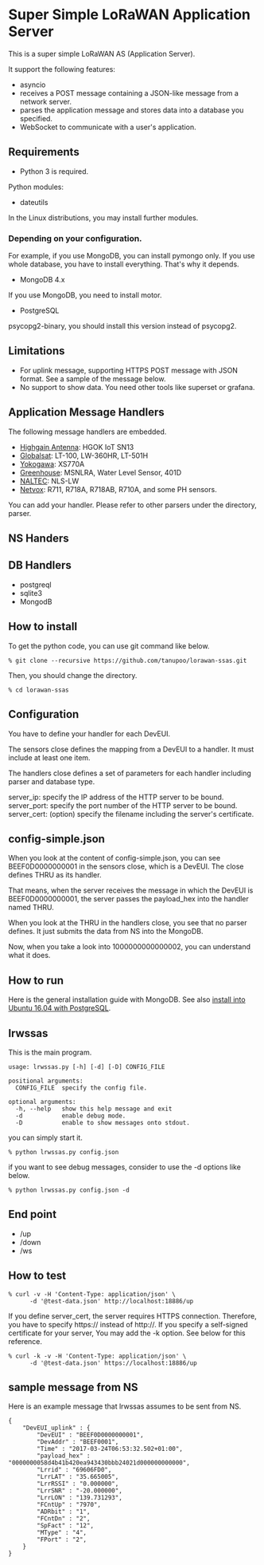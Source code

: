 Super Simple LoRaWAN Application Server
=======================================

This is a super simple LoRaWAN AS (Application Server).

It support the following features:
- asyncio
- receives a POST message containing a JSON-like message from a network server.
- parses the application message and stores data into a database you specified.
- WebSocket to communicate with a user's application.

## Requirements

- Python 3 is required.

Python modules:

- dateutils

In the Linux distributions, you may install further modules.

### Depending on your configuration.

For example, if you use MongoDB, you can install pymongo only.
If you use whole database, you have to install everything.
That's why it depends.

- MongoDB 4.x

If you use MongoDB, you need to install motor.

- PostgreSQL

psycopg2-binary, you should install this version instead of psycopg2.

## Limitations

- For uplink message, supporting HTTPS POST message with JSON format.
  See a sample of the message below.
- No support to show data.  You need other tools like superset or grafana.

## Application Message Handlers

The following message handlers are embedded.

- [Highgain Antenna](http://www.highgain.co.kr/): HGOK IoT SN13
- [Globalsat](https://www.globalsat.com.tw/en/): LT-100, LW-360HR, LT-501H
- [Yokogawa](https://www.yokogawa.com/): XS770A
- [Greenhouse](https://www.green-house.co.jp/): MSNLRA, Water Level Sensor, 401D
- [NALTEC](http://www.naltec.co.jp/english/): NLS-LW
- [Netvox](http://www.netvox.com.tw/index.html): R711, R718A, R718AB, R710A, and some PH sensors.

You can add your handler.
Please refer to other parsers under the directory, parser.

## NS Handers

## DB Handlers

- postgreql
- sqlite3
- MongodB

## How to install

To get the python code, you can use git command like below.

    % git clone --recursive https://github.com/tanupoo/lorawan-ssas.git

Then, you should change the directory.

    % cd lorawan-ssas

## Configuration

You have to define your handler for each DevEUI.

The sensors close defines the mapping from a DevEUI to a handler.
It must include at least one item.

The handlers close defines a set of parameters for each handler
including parser and database type.

server_ip: specify the IP address of the HTTP server to be bound.
server_port: specify the port number of the HTTP server to be bound.
server_cert: (option) specify the filename including the server's certificate.

## config-simple.json

When you look at the content of config-simple.json,
you can see BEEF0D0000000001 in the sensors close, which is a DevEUI.
The close defines THRU as its handler.

That means, when the server receives the message in which the DevEUI is BEEF0D0000000001, the server passes the payload_hex into the handler named THRU.

When you look at the THRU in the handlers close, you see that no parser defines.
It just submits the data from NS into the MongoDB.

Now, when you take a look into 1000000000000002,
you can understand what it does.

## How to run

Here is the general installation guide with MongoDB.
See also [install into Ubuntu 16.04 with PostgreSQL](INSTALL-Ubuntu.md).

## lrwssas

This is the main program.

    usage: lrwssas.py [-h] [-d] [-D] CONFIG_FILE
    
    positional arguments:
      CONFIG_FILE  specify the config file.
    
    optional arguments:
      -h, --help   show this help message and exit
      -d           enable debug mode.
      -D           enable to show messages onto stdout.

you can simply start it.

    % python lrwssas.py config.json

if you want to see debug messages, consider to use the -d options like below.

    % python lrwssas.py config.json -d

## End point

- /up
- /down
- /ws

## How to test

    % curl -v -H 'Content-Type: application/json' \
          -d '@test-data.json' http://localhost:18886/up

If you define server_cert, the server requires HTTPS connection.
Therefore, you have to specify https:// instead of http://.
If you specify a self-signed certificate for your server,
You may add the -k option.  See below for this reference.

    % curl -k -v -H 'Content-Type: application/json' \
          -d '@test-data.json' https://localhost:18886/up

## sample message from NS

Here is an example message that lrwssas assumes to be sent from NS.

```
{
    "DevEUI_uplink" : {
        "DevEUI" : "BEEF0D0000000001",
        "DevAddr" : "BEEF0001",
        "Time" : "2017-03-24T06:53:32.502+01:00",
        "payload_hex" : "0000000058d4b41b420ea943430bbb24021d000000000000",
        "Lrrid" : "69606FD0",
        "LrrLAT" : "35.665005",
        "LrrRSSI" : "0.000000",
        "LrrSNR" : "-20.000000",
        "LrrLON" : "139.731293",
        "FCntUp" : "7970",
        "ADRbit" : "1",
        "FCntDn" : "2",
        "SpFact" : "12",
        "MType" : "4",
        "FPort" : "2",
    }
}
```
